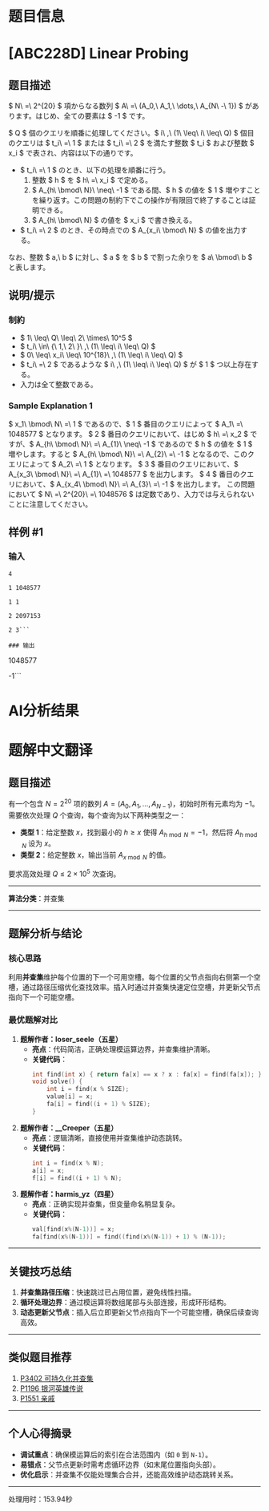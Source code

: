 # 题目信息

# [ABC228D] Linear Probing

## 题目描述

[problemUrl]: https://atcoder.jp/contests/abc228/tasks/abc228_d

$ N\ =\ 2^{20} $ 項からなる数列 $ A\ =\ (A_0,\ A_1,\ \dots,\ A_{N\ -\ 1}) $ があります。はじめ、全ての要素は $ -1 $ です。

$ Q $ 個のクエリを順番に処理してください。$ i\ \,\ (1\ \leq\ i\ \leq\ Q) $ 個目のクエリは $ t_i\ =\ 1 $ または $ t_i\ =\ 2 $ を満たす整数 $ t_i $ および整数 $ x_i $ で表され、内容は以下の通りです。

- $ t_i\ =\ 1 $ のとき、以下の処理を順番に行う。
  1. 整数 $ h $ を $ h\ =\ x_i $ で定める。
  2. $ A_{h\ \bmod\ N}\ \neq\ -1 $ である間、$ h $ の値を $ 1 $ 増やすことを繰り返す。この問題の制約下でこの操作が有限回で終了することは証明できる。
  3. $ A_{h\ \bmod\ N} $ の値を $ x_i $ で書き換える。
- $ t_i\ =\ 2 $ のとき、その時点での $ A_{x_i\ \bmod\ N} $ の値を出力する。

なお、整数 $ a,\ b $ に対し、$ a $ を $ b $ で割った余りを $ a\ \bmod\ b $ と表します。

## 说明/提示

### 制約

- $ 1\ \leq\ Q\ \leq\ 2\ \times\ 10^5 $
- $ t_i\ \in\ \{\ 1,\ 2\ \}\ \,\ (1\ \leq\ i\ \leq\ Q) $
- $ 0\ \leq\ x_i\ \leq\ 10^{18}\ \,\ (1\ \leq\ i\ \leq\ Q) $
- $ t_i\ =\ 2 $ であるような $ i\ \,\ (1\ \leq\ i\ \leq\ Q) $ が $ 1 $ つ以上存在する。
- 入力は全て整数である。

### Sample Explanation 1

$ x_1\ \bmod\ N\ =\ 1 $ であるので、$ 1 $ 番目のクエリによって $ A_1\ =\ 1048577 $ となります。 $ 2 $ 番目のクエリにおいて、はじめ $ h\ =\ x_2 $ ですが、$ A_{h\ \bmod\ N}\ =\ A_{1}\ \neq\ -1 $ であるので $ h $ の値を $ 1 $ 増やします。すると $ A_{h\ \bmod\ N}\ =\ A_{2}\ =\ -1 $ となるので、このクエリによって $ A_2\ =\ 1 $ となります。 $ 3 $ 番目のクエリにおいて、$ A_{x_3\ \bmod\ N}\ =\ A_{1}\ =\ 1048577 $ を出力します。 $ 4 $ 番目のクエリにおいて、$ A_{x_4\ \bmod\ N}\ =\ A_{3}\ =\ -1 $ を出力します。 この問題において $ N\ =\ 2^{20}\ =\ 1048576 $ は定数であり、入力では与えられないことに注意してください。

## 样例 #1

### 输入

```
4

1 1048577

1 1

2 2097153

2 3```

### 输出

```
1048577

-1```

# AI分析结果



# 题解中文翻译

## 题目描述

有一个包含 $N = 2^{20}$ 项的数列 $A = (A_0, A_1, \dots, A_{N-1})$，初始时所有元素均为 $-1$。需要依次处理 $Q$ 个查询，每个查询为以下两种类型之一：

- **类型 1**：给定整数 $x$，找到最小的 $h \geq x$ 使得 $A_{h \bmod N} = -1$，然后将 $A_{h \bmod N}$ 设为 $x$。
- **类型 2**：给定整数 $x$，输出当前 $A_{x \bmod N}$ 的值。

要求高效处理 $Q \leq 2 \times 10^5$ 次查询。

---

**算法分类**：并查集

---

## 题解分析与结论

### 核心思路
利用**并查集**维护每个位置的下一个可用空槽。每个位置的父节点指向右侧第一个空槽，通过路径压缩优化查找效率。插入时通过并查集快速定位空槽，并更新父节点指向下一个可能空槽。

### 最优题解对比
1. **题解作者：loser_seele（五星）**
   - **亮点**：代码简洁，正确处理模运算边界，并查集维护清晰。
   - **关键代码**：
     ```cpp
     int find(int x) { return fa[x] == x ? x : fa[x] = find(fa[x]); }
     void solve() {
         int i = find(x % SIZE);
         value[i] = x;
         fa[i] = find((i + 1) % SIZE);
     }
     ```
2. **题解作者：__Creeper（五星）**
   - **亮点**：逻辑清晰，直接使用并查集维护动态跳转。
   - **关键代码**：
     ```cpp
     int i = find(x % N);
     a[i] = x;
     f[i] = find((i + 1) % N);
     ```
3. **题解作者：harmis_yz（四星）**
   - **亮点**：正确实现并查集，但变量命名稍显复杂。
   - **关键代码**：
     ```cpp
     val[find(x%(N-1))] = x;
     fa[find(x%(N-1))] = find((find(x%(N-1)) + 1) % (N-1));
     ```

---

## 关键技巧总结
1. **并查集路径压缩**：快速跳过已占用位置，避免线性扫描。
2. **循环处理边界**：通过模运算将数组尾部与头部连接，形成环形结构。
3. **动态更新父节点**：插入后立即更新父节点指向下一个可能空槽，确保后续查询高效。

---

## 类似题目推荐
1. [P3402 可持久化并查集](https://www.luogu.com.cn/problem/P3402)
2. [P1196 银河英雄传说](https://www.luogu.com.cn/problem/P1196)
3. [P1551 亲戚](https://www.luogu.com.cn/problem/P1551)

---

## 个人心得摘录
- **调试重点**：确保模运算后的索引在合法范围内（如 `0` 到 `N-1`）。
- **易错点**：父节点更新时需考虑循环边界（如末尾位置指向头部）。
- **优化启示**：并查集不仅能处理集合合并，还能高效维护动态跳转关系。

---
处理用时：153.94秒